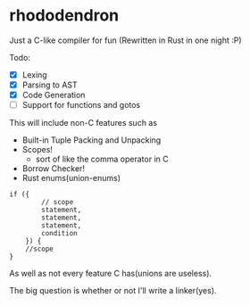 # rhododendron
Just a C-like compiler for fun
(Rewritten in Rust in one night :P)

Todo:
- [x] Lexing
- [x] Parsing to AST
- [x] Code Generation
- [ ] Support for functions and gotos

This will include non-C features such as
- Built-in Tuple Packing and Unpacking
- Scopes!
    - sort of like the comma operator in C
- Borrow Checker!
- Rust enums(union-enums)
```
if ({
        // scope
        statement, 
        statement, 
        statement, 
        condition
    }) {
    //scope
}
```

As well as not every feature C has(unions are useless).

The big question is whether or not I'll write a linker(yes).
